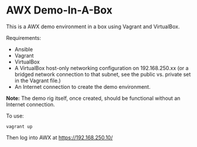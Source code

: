 AWX Demo-In-A-Box
=================

This is a AWX demo environment in a box using Vagrant and VirtualBox.

Requirements:

- Ansible
- Vagrant
- VirtualBox
- A VirtualBox host-only networking configuration on 192.168.250.xx (or a bridged 
	network connection to that subnet, see the public vs. private set in the 
	Vagrant file.)
- An Internet connection to create the demo environment.

**Note:** The demo rig itself, once created, should be functional without
an Internet connection. 

To use:

```
vagrant up
```

Then log into AWX at https://192.168.250.10/